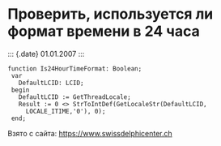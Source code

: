 Проверить, используется ли формат времени в 24 часа
===================================================

::: {.date}
01.01.2007
:::

    function Is24HourTimeFormat: Boolean;
     var
       DefaultLCID: LCID;
     begin
       DefaultLCID := GetThreadLocale;
       Result := 0 <> StrToIntDef(GetLocaleStr(DefaultLCID,
         LOCALE_ITIME,'0'), 0);
     end;

Взято с сайта: <https://www.swissdelphicenter.ch>
